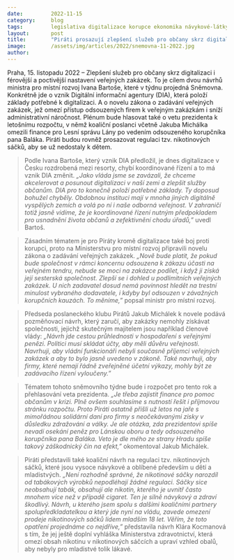 ```yaml
---
date:         2022-11-15
category:     blog
tags:         legislativa digitalizace korupce ekonomika návykové-látky
layout:       post
title:        "Piráti prosazují zlepšení služeb pro občany skrz digitalizaci, poctivé nastavení veřejných zakázek i financování Lánské obory a regulaci nikotinových sáčků"
image:        /assets/img/articles/2022/snemovna-11-2022.jpg
author:       
---
```


Praha, 15. listopadu 2022 – Zlepšení služeb pro občany skrz digitalizaci i férovější a poctivější nastavení veřejných zakázek. To je cílem dvou návrhů ministra pro místní rozvoj Ivana Bartoše, které v týdnu projedná Sněmovna. Konkrétně jde o vznik Digitální informační agentury (DIA), která položí základy potřebné k digitalizaci. A o novelu zákona o zadávání veřejných zakázek, jež omezí přístup odsouzených firem k veřejným zakázkám i sníží administrativní náročnost. Plénum bude hlasovat také o vetu prezidenta k letošnímu rozpočtu, v němž koaliční poslanci včetně Jakuba Michálka omezili finance pro Lesní správu Lány po vedením odsouzeného korupčníka pana Baláka. Piráti budou rovněž prosazovat regulaci tzv. nikotinových sáčků, aby se už nedostaly k dětem.

> Podle Ivana Bartoše, který vznik DIA předložil, je dnes digitalizace v Česku rozdrobená mezi resorty, chybí koordinované řízení a to má vznik DIA změnit. *„Jako vláda jsme se zavázali, že chceme akcelerovat a posunout digitalizaci v naší zemi a zlepšit služby občanům. DIA pro to konečně položí potřebné základy. Ty doposud bohužel chyběly. Obdobnou instituci mají v mnoha jiných digitálně vyspělých zemích a volá po ní i naše odborná veřejnost. V zahraničí totiž jasně vidíme, že je koordinované řízení nutným předpokladem pro usnadnění života občanů a zefektivnění chodu úřadů,”* uvedl Bartoš.

> Zásadním tématem je pro Piráty kromě digitalizace také boj proti korupci, proto na Ministerstvu pro místní rozvoj připravili novelu zákona o zadávání veřejných zakázek. *„Nově bude platit, že pokud bude společnost v rámci koncernu odsouzena k zákazu účasti na veřejném tendru, nebude se moci na zakázce podílet, i když ji získá její sesterská společnost. Zlepší se i dohled u podlimitních veřejných zakázek. U nich zadavatel dosud nemá povinnost hledět na trestní minulost vybraného dodavatele, i kdyby byl odsouzen v závažných korupčních kauzách. To měníme,”* popsal ministr pro místní rozvoj.

> Předseda poslaneckého klubu Pirátů Jakub Michálek k novele podává pozměňovací návrh, který zaručí, aby zakázky nemohly získávat společnosti, jejichž skutečným majitelem jsou například členové vlády: *„Návrh jde cestou průhlednosti v hospodaření s veřejnými penězi. Politici musí skládat účty, aby měli důvěru veřejnosti. Navrhuji, aby vládní funkcionáři nebyli současně příjemci veřejných zakázek a aby to bylo jasně uvedeno v zákoně. Také navrhuji, aby firmy, které nemají řádně zveřejněné účetní výkazy, mohly být ze zadávacího řízení vyloučeny.”*

> Tématem tohoto sněmovního týdne bude i rozpočet pro tento rok a přehlasování veta prezidenta. *„Je třeba zajistit finance pro pomoc občanům v krizi. Plně ovšem souhlasíme s nutností řešit i příjmovou stránku rozpočtu. Proto Piráti ostatně přišli už letos na jaře s mimořádnou solidární daní pro firmy s neočekávanými zisky v důsledku zdražování a války. Je ale otázka, zda prezidentovi spíše nevadí osekání peněz pro Lánskou oboru a tedy odsouzeného korupčníka pana Baláka. Veto je dle mého ze strany Hradu spíše takový záškodnický čin na efekt,”* okomentoval Jakub Michálek.

> Piráti představili také koaliční návrh na regulaci tzv. nikotinových sáčků, které jsou vysoce návykové a oblíbené především u dětí a mladistvých. *„Není rozhodně správné, že nikotinové sáčky narozdíl od tabákových výrobků nepodléhají žádné regulaci. Sáčky sice neobsahují tabák, obsahují ale nikotin, kterého je uvnitř často mnohem více než v případě cigaret. Ten je silně návykový a zdraví škodlivý.  Návrh, u kterého jsem spolu s dalšími koaličními partnery spolupředkladatelkou a který jde nyní na vládu, zavede omezení prodeje nikotinových sáčků lidem mladším 18 let. Věřím, že toto opatření projednáme co nejdříve,”* představila návrh Klára Kocmanová s tím, že jej ještě doplní vyhláška Ministerstva zdravotnictví, která omezí obsah nikotinu v nikotinových sáčcích a upraví vzhled obalů, aby nebyly pro mladistvé tolik lákavé. 
